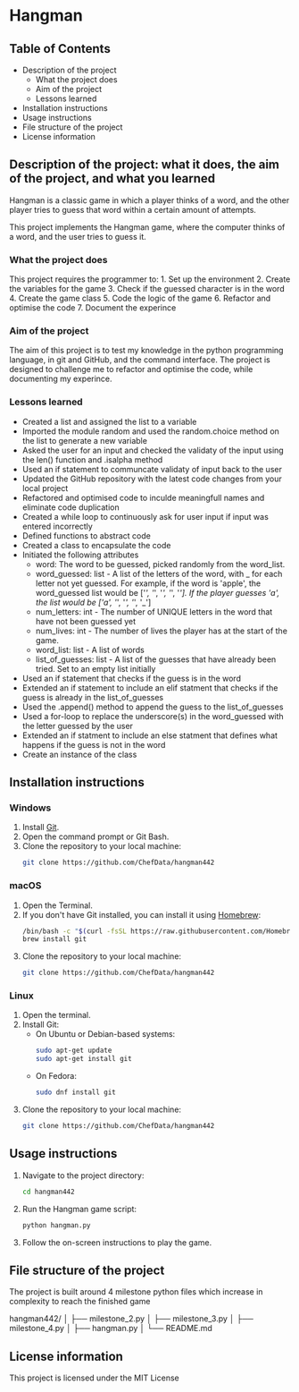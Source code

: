 # Hangman

## Table of Contents
- Description of the project
    - What the project does
    - Aim of the project
    - Lessons learned
- Installation instructions
- Usage instructions
- File structure of the project
- License information

## Description of the project: what it does, the aim of the project, and what you learned
Hangman is a classic game in which a player thinks of a word, and the other player tries to guess that word within a certain amount of attempts.

This project implements the Hangman game, where the computer thinks of a word, and the user tries to guess it. 

### What the project does
This project requires the programmer to:
    1. Set up the environment
    2. Create the variables for the game
    3. Check if the guessed character is in the word
    4. Create the game class
    5. Code the logic of the game
    6. Refactor and optimise the code
    7. Document the experince

### Aim of the project
The aim of this project is to test my knowledge in the python programming language, in git and GitHub, and the command interface. The project is designed to challenge me to refactor and optimise the code, while documenting my experince.

### Lessons learned
- Created a list and assigned the list to a variable
- Imported the module random and used the random.choice method on the list to generate a new variable
- Asked the user for an input and checked the validaty of the input using the len() function and .isalpha method
- Used an if statement to communcate validaty of input back to the user
- Updated the GitHub repository with the latest code changes from your local project
- Refactored and optimised code to inculde meaningfull names and eliminate code duplication
- Created a while loop to continuously ask for user input if input was entered incorrectly
- Defined functions to abstract code
- Created a class to encapsulate the code
- Initiated the following attributes
    - word: The word to be guessed, picked randomly from the word_list.
    - word_guessed: list - A list of the letters of the word, with _ for each letter not yet guessed. For example, if the word is 'apple', the word_guessed list would be ['_', '_', '_', '_', '_']. If the player guesses 'a', the list would be ['a', '_', '_', '_', '_']
    - num_letters: int - The number of UNIQUE letters in the word that have not been guessed yet
    - num_lives: int - The number of lives the player has at the start of the game.
    - word_list: list - A list of words
    - list_of_guesses: list - A list of the guesses that have already been tried. Set to an empty list initially
- Used an if statement that checks if the guess is in the word
- Extended an if statement to include an elif statment that checks if the guess is already in the list_of_guesses
- Used the .append() method to append the guess to the list_of_guesses
- Used a for-loop to replace the underscore(s) in the word_guessed with the letter guessed by the user
- Extended an if statment to include an else statment that defines what happens if the guess is not in the word
- Create an instance of the class

## Installation instructions
### Windows
1. Install [Git](https://git-scm.com/download/win).
2. Open the command prompt or Git Bash.
3. Clone the repository to your local machine:
    ```bash
    git clone https://github.com/ChefData/hangman442
    ```

### macOS
1. Open the Terminal.
2. If you don't have Git installed, you can install it using [Homebrew](https://brew.sh/):
    ```bash
    /bin/bash -c "$(curl -fsSL https://raw.githubusercontent.com/Homebrew/install/HEAD/install.sh)"
    brew install git
    ```
3. Clone the repository to your local machine:
    ```bash
    git clone https://github.com/ChefData/hangman442
    ```

### Linux
1. Open the terminal.
2. Install Git:
    - On Ubuntu or Debian-based systems:
        ```bash
        sudo apt-get update
        sudo apt-get install git
        ```
    - On Fedora:
        ```bash
        sudo dnf install git
        ```
3. Clone the repository to your local machine:
    ```bash
    git clone https://github.com/ChefData/hangman442
    ```

## Usage instructions
1. Navigate to the project directory:
    ```bash
    cd hangman442
    ```
2. Run the Hangman game script:
    ```bash
    python hangman.py
    ```
3. Follow the on-screen instructions to play the game.

## File structure of the project
The project is built around 4 milestone python files which increase in complexity to reach the finished game

hangman442/
│
├── milestone_2.py
│
├── milestone_3.py
│
├── milestone_4.py
│
├── hangman.py
│
└── README.md

## License information
This project is licensed under the MIT License
